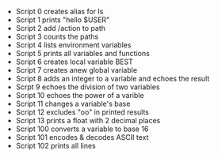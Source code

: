 - Script 0 creates alias for ls
- Script 1 prints "hello $USER"
- Script 2 add /action to path
- Script 3 counts the paths
- Script 4 lists environment variables
- Script 5 prints all variables and functions
- Script 6 creates local variable BEST
- Script 7 creates anew global variable
- Script 8 adds an integer to a variable and echoes the result
- Scrpt 9 echoes the division of two variables
- Script 10 echoes the power of a varible
- Script 11 changes a variable's base
- Script 12 excludes "oo" in printed results
- Script 13 prints a float with 2 decimal places
- Script 100 converts a variable to base 16
- Script 101 encodes & decodes ASCII text
- Script 102 prints all lines
